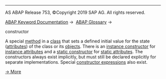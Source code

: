   

* * *

AS ABAP Release 753, ©Copyright 2019 SAP AG. All rights reserved.

[ABAP Keyword Documentation](javascript:call_link\('abenabap.htm'\)) →  [ABAP Glossary](javascript:call_link\('abenabap_glossary.htm'\)) → 

constructor

A special [method](javascript:call_link\('abenmethod_glosry.htm'\) "Glossary Entry") in a [class](javascript:call_link\('abenclass_glosry.htm'\) "Glossary Entry") that sets a defined initial value for the state ([attributes](javascript:call_link\('abenattribute_glosry.htm'\) "Glossary Entry")) of the class or its [objects](javascript:call_link\('abenobject_glosry.htm'\) "Glossary Entry"). There is an [instance constructor](javascript:call_link\('abeninstance_constructor_glosry.htm'\) "Glossary Entry") for [instance attributes](javascript:call_link\('abeninstance_attribute_glosry.htm'\) "Glossary Entry") and a [static constructor](javascript:call_link\('abenstatic_constructor_glosry.htm'\) "Glossary Entry") for [static attributes](javascript:call_link\('abenstatic_attribute_glosry.htm'\) "Glossary Entry"). The constructors always exist implicitly, but must still be declared explicitly for separate implementations. Special [constructor expressions](javascript:call_link\('abenconstructor_expression_glosry.htm'\) "Glossary Entry") also exist.

[→ More](javascript:call_link\('abenconstructor.htm'\))